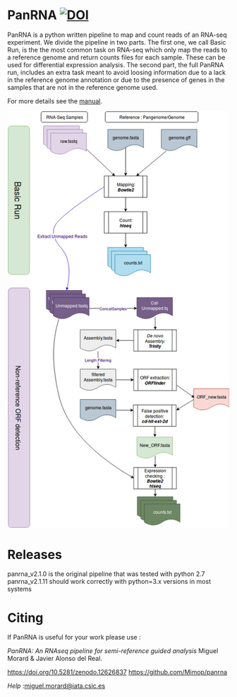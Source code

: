 # PanRNA [![DOI](https://zenodo.org/badge/181719067.svg)](https://zenodo.org/doi/10.5281/zenodo.12626836)
PanRNA is a python written pipeline to map and count reads of an RNA-seq experiment. We divide the pipeline in two parts. The first one, we call Basic Run, is the the most common task on RNA-seq which only map the reads to a reference genome and return counts files for each sample. These can be used for differential expression analysis. The second part, the full PanRNA run, includes an extra task meant to avoid loosing information due to a lack in the reference genome annotation or due to the presence of genes in the samples that are not in the reference genome used.

For more details see the [manual](https://github.com/Mimop/panrna/blob/master/PanRNA_manual.pdf).


![PanRAN](https://github.com/Mimop/panrna/blob/master/panrna.jpg)

# Releases
panrna_v2.1.0 is the original pipeline that was tested with python 2.7
panrna_v2.1.11 should work correctly with python=3.x versions in most systems

# Citing 
If PanRNA is useful for your work please use :

_PanRNA: An RNAseq pipeline for semi-reference guided analysis_ Miguel Morard & Javier Alonso del Real.

https://doi.org/10.5281/zenodo.12626837
https://github.com/Mimop/panrna

*Help* :miguel.morard@iata.csic.es
